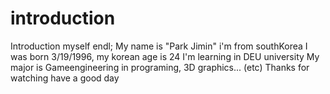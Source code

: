 # introduction
Introduction myself endl;
My name is "Park Jimin"
i'm from southKorea
I was born 3/19/1996, my korean age is 24
I'm learning in DEU university
My major is Gameengineering in programing, 3D graphics... (etc)
Thanks for watching have a good day
